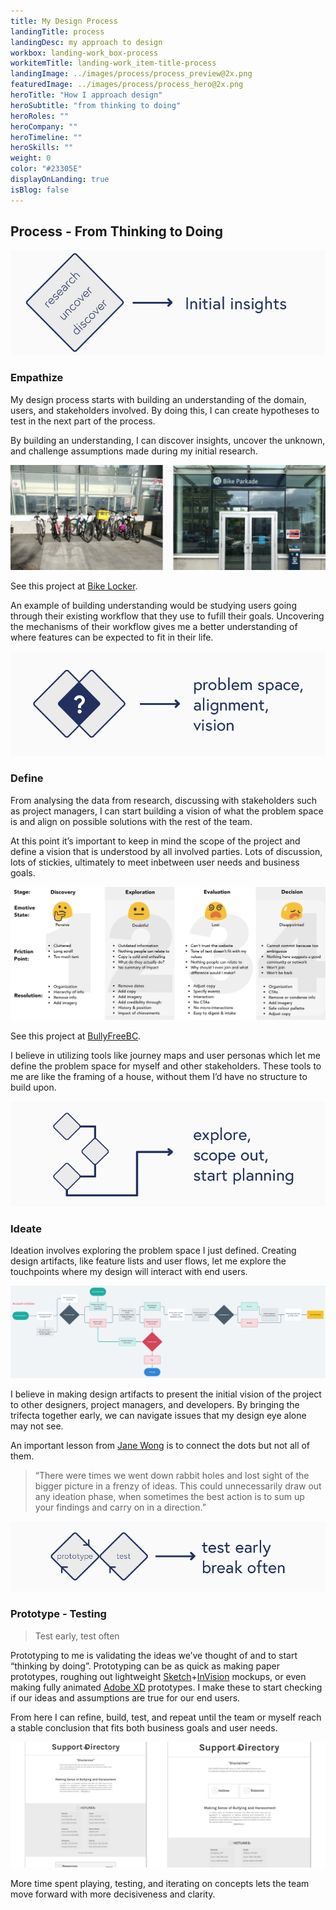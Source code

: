 ```yaml
---
title: My Design Process
landingTitle: process
landingDesc: my approach to design
workbox: landing-work_box-process
workitemTitle: landing-work_item-title-process
landingImage: ../images/process/process_preview@2x.png
featuredImage: ../images/process/process_hero@2x.png
heroTitle: "How I approach design"
heroSubtitle: "from thinking to doing"
heroRoles: ""
heroCompany: ""
heroTimeline: ""
heroSkills: ""
weight: 0
color: "#23305E"
displayOnLanding: true
isBlog: false
---
```


## Process - From Thinking to Doing

![Discover insights from users, with stakeholders](../images/process/Empathize.png)

### Empathize

My design process starts with building an understanding of the domain, users, and stakeholders involved. By doing this, I can create hypotheses to test in the next part of the process.

By building an understanding, I can discover insights, uncover the unknown, and challenge assumptions made during my initial research.

![Going on site to discover how people park their bikes in public for the BikeLocker project](../images/process/contextualinquiry.png)

See this project at [Bike Locker](/bikelocker).

An example of building understanding would be studying users going through their existing workflow that they use to fufill their goals. Uncovering the mechanisms of their workflow gives me a better understanding of where features can be expected to fit in their life.

![](../images/process/Define.png)

### Define

From analysing the data from research, discussing with stakeholders such as project managers, I can start building a vision of what the problem space is and align on possible solutions with the rest of the team.

At this point it’s important to keep in mind the scope of the project and define a vision that is understood by all involved parties. Lots of discussion, lots of stickies, ultimately to meet inbetween user needs and business goals.

![Journey map for existing users of BullyFreeBC’s website](../images/process/CJM.png)

See this project at [BullyFreeBC](/bfbc).

I believe in utilizing tools like journey maps and user personas which let me define the problem space for myself and other stakeholders. These tools to me are like the framing of a house, without them I’d have no structure to build upon.

![](../images/process/Ideate.png)

### Ideate

Ideation involves exploring the problem space I just defined. Creating design artifacts, like feature lists and user flows, let me explore the touchpoints where my design will interact with end users.

![Example account creation user flow for a wellness mobile app](../images/process/userflow.png)

I believe in making design artifacts to present the initial vision of the project to other designers, project managers, and developers. By bringing the trifecta together early, we can navigate issues that my design eye alone may not see.

An important lesson from [Jane Wong](https://medium.com/ssense-tech/designing-with-ambiguity-part-ii-design-doing-not-thinking-4065c07e7373) is to connect the dots but not all of them.

>“There were times we went down rabbit holes and lost sight of the bigger picture in a frenzy of ideas. This could unnecessarily draw out any ideation phase, when sometimes the best action is to sum up your findings and carry on in a direction.”

![](../images/process/Prototyping.png)

### Prototype - Testing

> Test early, test often

Prototyping to me is validating the ideas we’ve thought of and to start “thinking by doing”. Prototyping can be as quick as making paper prototypes, roughing out lightweight [Sketch](https://www.sketch.com/)+[InVision](https://www.invisionapp.com/) mockups, or even making fully animated [Adobe XD](https://www.adobe.com/ca/products/xd.html) prototypes. I make these to start checking if our ideas and assumptions are true for our end users.

From here I can refine, build, test, and repeat until the team or myself reach a stable conclusion that fits both business goals and user needs.

![Iterations of our landing page, we found through testing putting hotlinks onto the first fold of the page gave direction to users who are in a hurry to get what they need.](../images/process/testing.png)

More time spent playing, testing, and iterating on concepts lets the team move forward with more decisiveness and clarity.
